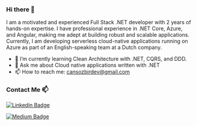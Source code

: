 ### Hi there 👋

I am a motivated and experienced Full Stack .NET developer with 2 years of hands-on expertise. I have professional experience in .NET Core, Azure, and Angular, making me adept at building robust and scalable applications. Currently, I am developing serverless cloud-native applications running on Azure as part of an English-speaking team at a Dutch company.

- 🌱 I’m currently learning Clean Architecture with .NET, CQRS, and DDD.
- 💬 Ask me about Cloud native applications written with .NET 
- 📫 How to reach me: cansozbirdev@gmail.com

### Contact Me 📫

[![Linkedin Badge](https://img.shields.io/badge/CANSOZBIR-follow%20on%20linkedin-blue?style=for-the-badge&logo=linkedin)](https://www.linkedin.com/in/cansozbir/)

[![Medium Badge](https://img.shields.io/badge/CANSOZBIR-follow%20on%20medium-blue?style=for-the-badge&logo=medium)](https://cansozbir.medium.com/)
